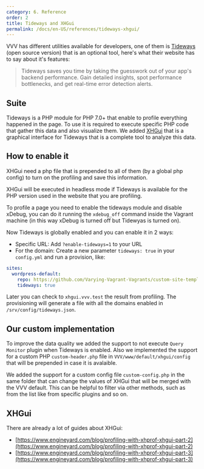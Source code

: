 ```yaml
---
category: 6. Reference
order: 2
title: Tideways and XHGui
permalink: /docs/en-US/references/tideways-xhgui/
---
```


VVV has different utilities available for developers, one of them is [Tideways](https://github.com/tideways/php-xhprof-extension) (open source version) that is an optional tool, here's what their website has to say about it's features:

> Tideways saves you time by taking the guesswork out of your app's backend performance. Gain detailed insights, spot performance bottlenecks, and get real-time error detection alerts.

## Suite

Tideways is a PHP module for PHP 7.0+ that enable to profile everything happened in the page.
To use it is required to execute specific PHP code that gather this data and also visualize them.
We added [XHGui](https://github.com/perftools/xhgui) that is a graphical interface for Tideways that is a complete tool to analyze this data.

## How to enable it

XHGui need a php file that is prepended to all of them (by a global php config) to turn on the profiling and save this information.

XHGui will be executed in headless mode if Tideways is available for the PHP version used in the website that you are profiling.

To profile a page you need to enable the tideways module and disable xDebug, you can do it running the `xdebug_off` command inside the Vagrant machine (in this way xDebug is turned off but Tidewyas is turned on).

Now Tideways is globally enabled and you can enable it in 2 ways:

* Specific URL: Add `?enable-tideways=1` to your URL
* For the domain: Create a new parameter `tideways: true` in your `config.yml` and run a provision, like:

```yaml
sites:
  wordpress-default:
    repo: https://github.com/Varying-Vagrant-Vagrants/custom-site-template.git
    tideways: true
```

Later you can check to `xhgui.vvv.test` the result from profiling.
The provisioning will generate a file with all the domains enabled in `/srv/config/tideways.json`.

## Our custom implementation

To improve the data quality we added the support to not execute `Query Monitor` plugin when Tideways is enabled.
Also we implemented the support for a custom PHP `custom-header.php` file in `VVV/www/default/xhgui/config` that will be prepended in case it is avalaible.

We added the support for a custom config file `custom-config.php` in the same folder that can change the values of XHGui that will be merged with the VVV default. This can be helpful to filter via other methods, such as from the list like from specific plugins and so on.

## XHGui
There are already a lot of guides about XHGui:

  * [https://www.engineyard.com/blog/profiling-with-xhprof-xhgui-part-2](https://www.engineyard.com/blog/profiling-with-xhprof-xhgui-part-2)
  * [https://www.engineyard.com/blog/profiling-with-xhprof-xhgui-part-3](https://www.engineyard.com/blog/profiling-with-xhprof-xhgui-part-3)
